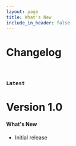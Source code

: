```yaml
---
layout: page
title: What's New
include_in_header: false
---
```


# Changelog

<br>

### `Latest`
# **Version 1.0**

#### What's New
- Initial release

<!--#### Bug Fixes-->

<br>
